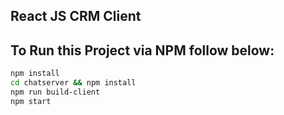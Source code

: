 ## React JS CRM Client

## To Run this Project via NPM follow below:

```bash
npm install
cd chatserver && npm install
npm run build-client
npm start
```

